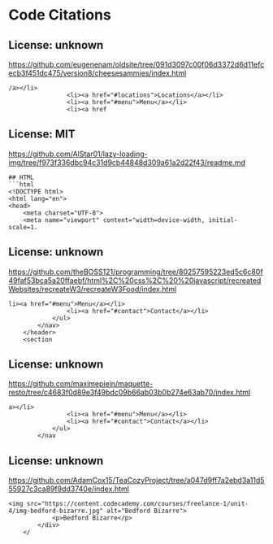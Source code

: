 # Code Citations

## License: unknown
https://github.com/eugenenam/oldsite/tree/091d3097c00f06d3372d6d11efcecb3f451dc475/version8/cheesesammies/index.html

```
/a></li>
                <li><a href="#locations">Locations</a></li>
                <li><a href="#menu">Menu</a></li>
                <li><a href
```


## License: MIT
https://github.com/AlStar01/lazy-loading-img/tree/f973f336dbc94c31d9cb44848d309a61a2d22f43/readme.md

```
## HTML
```html
<!DOCTYPE html>
<html lang="en">
<head>
    <meta charset="UTF-8">
    <meta name="viewport" content="width=device-width, initial-scale=1.
```


## License: unknown
https://github.com/theBOSS121/programming/tree/80257595223ed5c6c80f49faf53bca5a20ffaebf/html%2C%20css%2C%20%20javascript/recreatedWebsites/recreateW3/recreateW3Food/index.html

```
li><a href="#menu">Menu</a></li>
                <li><a href="#contact">Contact</a></li>
            </ul>
        </nav>
    </header>
    <section
```


## License: unknown
https://github.com/maximepiein/maquette-resto/tree/c4683f0d89e3f49bdc09b66ab03b0b274e63ab70/index.html

```
a></li>
                <li><a href="#menu">Menu</a></li>
                <li><a href="#contact">Contact</a></li>
            </ul>
        </nav
```


## License: unknown
https://github.com/AdamCox15/TeaCozyProject/tree/a047d9ff7a2ebd3a11d555927c3ca89f9dd3740e/index.html

```
<img src="https://content.codecademy.com/courses/freelance-1/unit-4/img-bedford-bizarre.jpg" alt="Bedford Bizarre">
            <p>Bedford Bizarre</p>
        </div>
    </
```

